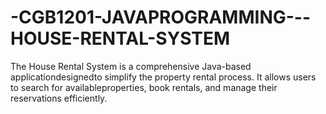 # -CGB1201-JAVAPROGRAMMING---HOUSE-RENTAL-SYSTEM
The House Rental System is a comprehensive Java-based applicationdesignedto simplify the property rental process. It allows users to search for availableproperties, book rentals, and manage their reservations efficiently.
